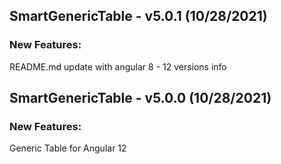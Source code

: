 ## SmartGenericTable - v5.0.1 (10/28/2021)

### New Features:

README.md update with angular 8 - 12 versions info

## SmartGenericTable - v5.0.0 (10/28/2021)

### New Features:

Generic Table for Angular 12

